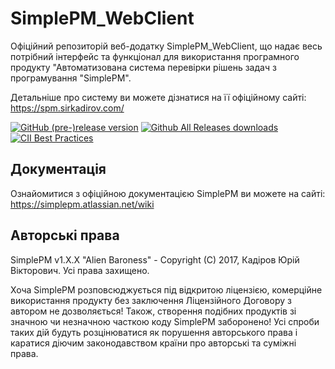 # SimplePM_WebClient
Офіційний репозиторій веб-додатку SimplePM_WebClient, що надає весь потрібний інтерфейс та функціонал для використання програмного продукту "Автоматизована система перевірки рішень задач з програмування "SimplePM".

Детальніше про систему ви можете дізнатися на її офіційному сайті: https://spm.sirkadirov.com/

[![GitHub (pre-)release version](https://img.shields.io/github/release/SirkadirovTeam/SimplePM_WebClient/all.svg)](https://github.com/SirkadirovTeam/SimplePM_Server/releases)
[![Github All Releases downloads](https://img.shields.io/github/downloads/SirkadirovTeam/SimplePM_WebClient/total.svg)]()
[![CII Best Practices](https://bestpractices.coreinfrastructure.org/projects/1230/badge)](https://bestpractices.coreinfrastructure.org/projects/1230)

## Документація
Ознайомитися з офіційною документацією SimplePM ви можете на сайті: https://simplepm.atlassian.net/wiki

## Авторські права
SimplePM v1.X.X "Alien Baroness" - Copyright (C) 2017, Кадіров Юрій Вікторович. Усі права захищено.

Хоча SimplePM розповсюджується під відкритою ліцензією, комерційне використання продукту без заключення 
Ліцензійного Договору з автором не дозволяється! Також, створення подібних продуктів зі значною чи незначною
часткою коду SimplePM заборонено! Усі спроби таких дій будуть розцінюватися як порушення авторського права і
каратися діючим законодавством країни про авторські та суміжні права.

